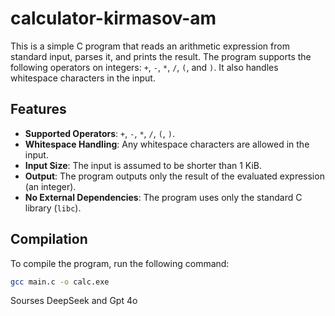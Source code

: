 # calculator-kirmasov-am
This is a simple C program that reads an arithmetic expression from standard input, parses it, and prints the result. The program supports the following operators on integers: `+`, `-`, `*`, `/`, `(`, and `)`. It also handles whitespace characters in the input.

## Features

- **Supported Operators**: `+`, `-`, `*`, `/`, `(`, `)`.
- **Whitespace Handling**: Any whitespace characters are allowed in the input.
- **Input Size**: The input is assumed to be shorter than 1 KiB.
- **Output**: The program outputs only the result of the evaluated expression (an integer).
- **No External Dependencies**: The program uses only the standard C library (`libc`).

## Compilation
To compile the program, run the following command:

```bash
gcc main.c -o calc.exe
```
Sourses
DeepSeek and Gpt 4o
